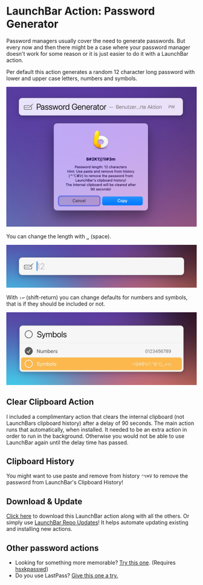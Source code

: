 # LaunchBar Action: Password Generator

Password managers usually cover the need to generate passwords. But every now and then there might be a case where your password manager doesn't work for some reason or it is just easier to do it with a LaunchBar action. 

Per default this action generates a random 12 character long password with lower and upper case letters, numbers and symbols. 

<img src="01.jpg" width="600"/> 

You can change the length with `␣` (space).

<img src="02.jpg" width="596"/>

With `⇧↩` (shift-return) you can change defaults for numbers and symbols, that is if they should be included or not.

<img src="03.jpg" width="600"/>


## Clear Clipboard Action

I included a complimentary action that clears the internal clipboard (not LaunchBars clipboard history) after a delay of 90 seconds. The main action runs that automatically, when installed. It needed to be an extra action in order to run in the background. Otherwise you would not be able to use LaunchBar again until the delay time has passed.

## Clipboard History

You might want to use paste and remove from history `⌃⌥⌘V` to remove the password from LaunchBar's Clipboard History! 

## Download & Update

[Click here](https://github.com/Ptujec/LaunchBar/archive/refs/heads/master.zip) to download this LaunchBar action along with all the others. Or simply use [LaunchBar Repo Updates](https://github.com/Ptujec/LaunchBar/tree/master/LB-Repo-Updates#launchbar-repo-updates-action)! It helps automate updating existing and installing new actions.

## Other password actions
- Looking for something more memorable? [Try this one](https://github.com/prenagha/launchbar/tree/main/Generate%20Password.lbaction). (Requires [hsxkpasswd](https://github.com/bbusschots/hsxkpasswd))
- Do you use LastPass? [Give this one a try.](https://github.com/yrocq/launchbar-lastpass)

